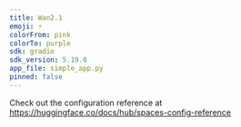 ```yaml
---
title: Wan2.1
emoji: ⚡
colorFrom: pink
colorTo: purple
sdk: gradio
sdk_version: 5.19.0
app_file: simple_app.py
pinned: false
---
```


Check out the configuration reference at https://huggingface.co/docs/hub/spaces-config-reference